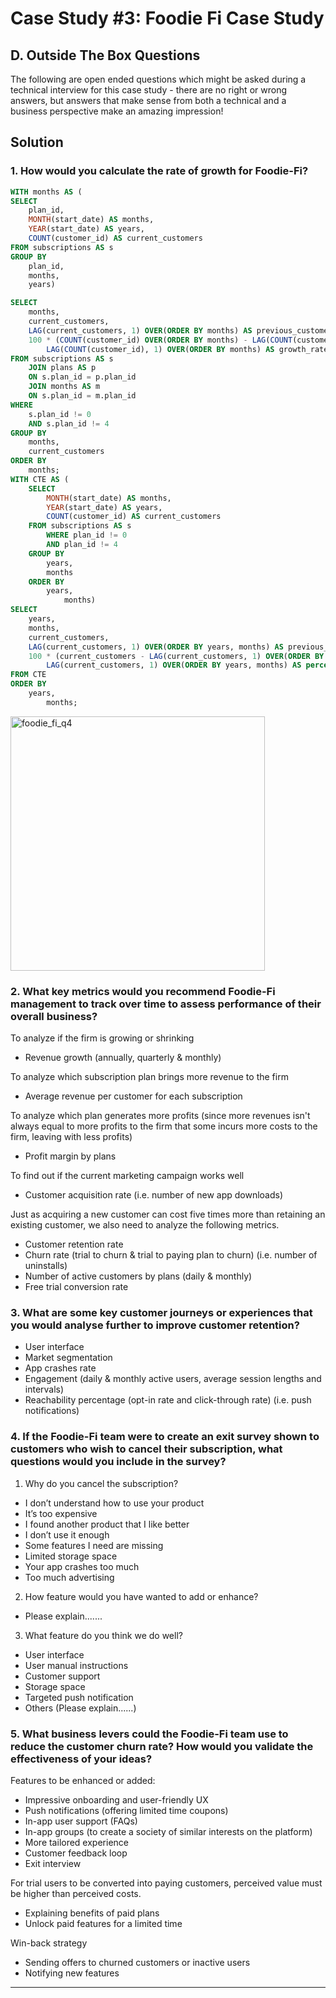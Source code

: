 # Case Study #3: Foodie Fi Case Study

## D. Outside The Box Questions

The following are open ended questions which might be asked during a technical interview for this case study - there are no right or wrong answers, but answers that make sense from both a technical and a business perspective make an amazing impression!

## Solution

### 1. How would you calculate the rate of growth for Foodie-Fi?

````sql
WITH months AS (
SELECT
	plan_id,
	MONTH(start_date) AS months,
	YEAR(start_date) AS years,
	COUNT(customer_id) AS current_customers
FROM subscriptions AS s
GROUP BY
	plan_id,
	months,
	years)

SELECT
	months,
	current_customers,
	LAG(current_customers, 1) OVER(ORDER BY months) AS previous_customers,
	100 * (COUNT(customer_id) OVER(ORDER BY months) - LAG(COUNT(customer_id), 1) OVER(ORDER BY months)) /
		LAG(COUNT(customer_id), 1) OVER(ORDER BY months) AS growth_rate
FROM subscriptions AS s
	JOIN plans AS p
	ON s.plan_id = p.plan_id
	JOIN months AS m
	ON s.plan_id = m.plan_id
WHERE
	s.plan_id != 0
	AND s.plan_id != 4
GROUP BY
	months,
	current_customers
ORDER BY
	months;
WITH CTE AS (
	SELECT
		MONTH(start_date) AS months,
		YEAR(start_date) AS years,
		COUNT(customer_id) AS current_customers
	FROM subscriptions AS s
    	WHERE plan_id != 0
		AND plan_id != 4
	GROUP BY
		years,
		months
	ORDER BY
		years,
        	months)
SELECT
	years,
	months,
	current_customers,
	LAG(current_customers, 1) OVER(ORDER BY years, months) AS previous_count,
	100 * (current_customers - LAG(current_customers, 1) OVER(ORDER BY years, months)) /
		LAG(current_customers, 1) OVER(ORDER BY years, months) AS percent
FROM CTE
ORDER BY
	years,
    	months;
````

<img width="407" alt="foodie_fi_q4" src="https://user-images.githubusercontent.com/84310475/191932632-ff7d3282-798e-46c1-8c99-c9a428b76d50.png">

### 2. What key metrics would you recommend Foodie-Fi management to track over time to assess performance of their overall business?
To analyze if the firm is growing or shrinking
- Revenue growth (annually, quarterly & monthly)

To analyze which subscription plan brings more revenue to the firm
- Average revenue per customer for each subscription

To analyze which plan generates more profits (since more revenues isn't always equal to more profits to the firm that some incurs more costs to the firm, leaving with less profits)
- Profit margin by plans

To find out if the current marketing campaign works well
- Customer acquisition rate (i.e. number of new app downloads)

Just as acquiring a new customer can cost five times more than retaining an existing customer, we also need to analyze the following metrics.
- Customer retention rate
- Churn rate (trial to churn & trial to paying plan to churn) (i.e. number of uninstalls)
- Number of active customers by plans (daily & monthly)
- Free trial conversion rate

### 3. What are some key customer journeys or experiences that you would analyse further to improve customer retention?
- User interface
- Market segmentation
- App crashes rate
- Engagement (daily & monthly active users, average session lengths and intervals)
- Reachability percentage (opt-in rate and click-through rate) (i.e. push notifications)

### 4. If the Foodie-Fi team were to create an exit survey shown to customers who wish to cancel their subscription, what questions would you include in the survey?
1. Why do you cancel the subscription?
-  I don’t understand how to use your product
-  It’s too expensive
-  I found another product that I like better
-  I don’t use it enough
-  Some features I need are missing
-  Limited storage space
-  Your app crashes too much
-  Too much advertising
2. How feature would you have wanted to add or enhance?
-  Please explain.......
3. What feature do you think we do well? 
- User interface
- User manual instructions
- Customer support
- Storage space
- Targeted push notification
- Others (Please explain......)

### 5. What business levers could the Foodie-Fi team use to reduce the customer churn rate? How would you validate the effectiveness of your ideas?
Features to be enhanced or added:
- Impressive onboarding and user-friendly UX
- Push notifications (offering limited time coupons)
- In-app user support (FAQs)
- In-app groups (to create a society of similar interests on the platform)
- More tailored experience
- Customer feedback loop
- Exit interview

For trial users to be converted into paying customers, perceived value must be higher than perceived costs.
- Explaining benefits of paid plans
- Unlock paid features for a limited time

Win-back strategy
- Sending offers to churned customers or inactive users
- Notifying new features

***
